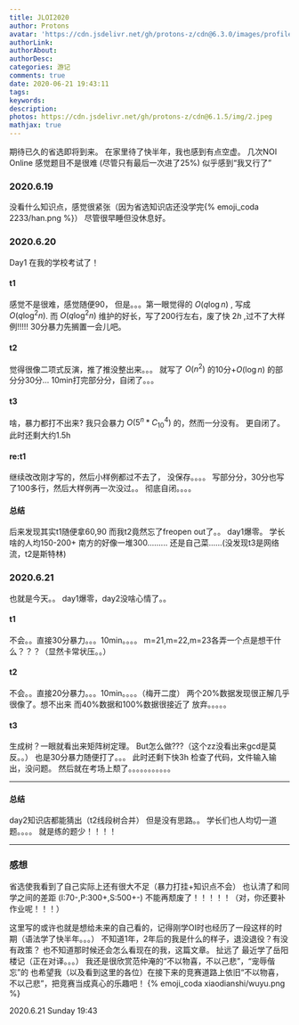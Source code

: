 ```yaml
---
title: JLOI2020
author: Protons
avatar: 'https://cdn.jsdelivr.net/gh/protons-z/cdn@6.3.0/images/profile/head.jpg'
authorLink: 
authorAbout: 
authorDesc: 
categories: 游记
comments: true
date: 2020-06-21 19:43:11
tags: 
keywords:
description:
photos: https://cdn.jsdelivr.net/gh/protons-z/cdn@6.1.5/img/2.jpeg
mathjax: true
---
```


期待已久的省选即将到来。
在家里待了快半年，我也感到有点空虚。
几次NOI Online 感觉题目不是很难 (尽管只有最后一次进了25%)
似乎感到“我又行了”
### 2020.6.19
没看什么知识点，感觉很紧张（因为省选知识店还没学完{% emoji_coda 2233/han.png %}）
尽管很早睡但没休息好。

### 2020.6.20
Day1
在我的学校考试了！
#### t1 
感觉不是很难，感觉随便90，
但是。。。第一眼觉得的 $O(q\log n)$ , 写成 $O(q\log^2 n)$.
而 $O(q\log^2 n)$ 维护的好长，写了200行左右，废了快 $2h$ ,过不了大样例!!!!!
30分暴力先搁置一会儿吧。
#### t2
觉得很像二项式反演，推了推没整出来。。。
就写了 $O(n^2)$ 的10分+$O(\log n)$ 的部分分30分...
10min打完部分分，自闭了。。。
#### t3
啥，暴力都打不出来?
我只会暴力 $O(5^n*C_{10}^4)$ 的，然而一分没有。
更自闭了。
此时还剩大约1.5h
#### re:t1
继续改改刚才写的，然后小样例都过不去了，
没保存。。。。
写部分分，30分也写了100多行，然后大样例再一次没过。。
彻底自闭。。。。

#### 总结
后来发现其实t1随便拿60,90
而我t2竟然忘了freopen out了。。
day1爆零。
学长啥的人均150-200+
南方的好像一堆300.........
还是自己菜......(没发现t3是网络流，t2是斯特林)

### 2020.6.21
也就是今天。。
day1爆零，day2没啥心情了。。

#### t1
不会。。直接30分暴力。。。10min。。。。
m=21,m=22,m=23各弄一个点是想干什么？？？（显然卡常状压。。）

#### t2
不会。。直接20分暴力。。。10min。。。。（梅开二度）
两个20%数据发现很正解几乎很像了。想不出来
而40%数据和100%数据很接近了
放弃。。。。。

#### t3
生成树？一眼就看出来矩阵树定理。
But怎么做???（这个zz没看出来gcd是莫反。。）
也是30分暴力随便打了。。。
此时还剩下快3h
检查了代码，文件输入输出，没问题。
然后就在考场上颓了。。。。。。。。。。。

---

#### 总结
day2知识店都能猜出（t2线段树合并）
但是没有思路。。
学长们也人均切一道题。。。。
就是练的题少！！！！

---

### 感想
省选使我看到了自己实际上还有很大不足（暴力打挂+知识点不会）
也认清了和同学之间的差距 (I:70-,P:300+,S:500+-)
不能再颓废了！！！！！（对，你还要补作业呢！！！）

这里写的或许也就是想给未来的自己看的，记得刚学OI时也经历了一段这样的时期（语法学了快半年。。。）
不知道1年，2年后的我是什么的样子，退没退役？有没有政策？
也不知道那时候还会怎么看现在的我，这篇文章。
扯远了
最近学了岳阳楼记（正在对译。。。）
我还是很欣赏范仲淹的“不以物喜，不以己悲”，“宠辱偕忘”的
也希望我（以及看到这里的各位）在接下来的竞赛道路上依旧“不以物喜，不以己悲”，把竞赛当成真心的乐趣吧！
{% emoji_coda xiaodianshi/wuyu.png %}

2020.6.21 Sunday 19:43